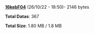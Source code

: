 [**16kebF04**](/data/16kebF04.txt) (26/10/22 - 18:50)- 2146 bytes

**Total Datas**: 367

**Total Size**: 1.80 MB / 1.8 MB